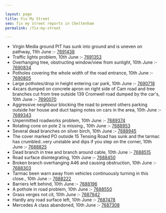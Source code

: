 ```yaml
---

layout: page
title: Fix My Street
seo: fix my street reports in Cheltenham
permalink: /fix-my-street

---
```


<!-- fix_marker starts -->

- Virgin Media ground PIT has sunk into ground and is uneven on pathway, 11th June :- [7691438](https://www.fixmystreet.com/report/7691438)
- Traffic lights problem, 10th June :- [7691353](https://www.fixmystreet.com/report/7691353)
- Overhanging tree, obstructing window/view from sunlight, 10th June :- [7690834](https://www.fixmystreet.com/report/7690834)
- Potholes covering the whole width of the road entrance, 10th June :- [7690805](https://www.fixmystreet.com/report/7690805)
- Large potholes/drop in height entering car park, 10th June :- [7690718](https://www.fixmystreet.com/report/7690718)
- 4xcars dumped on concrete apron on right side of Cam road and tree branches cut from tree outside 139 Cromwell road dumped by the car's, 10th June :- [7690070](https://www.fixmystreet.com/report/7690070)
- Aggressive neighbour blocking the road to prevent others parking outside her house and duct taping notes on cars in the area, 10th June :- [7689343](https://www.fixmystreet.com/report/7689343)
- Unpermitted roadworks problem, 10th June :- [7689374](https://www.fixmystreet.com/report/7689374)
- Rotating cone on pole 2 is missing., 10th June :- [7688953](https://www.fixmystreet.com/report/7688953)
- Several dead branches on silver birch, 10th June :- [7688945](https://www.fixmystreet.com/report/7688945)
- The cover marked PO outside 15 Tensing Road has sunk and the tarmac has crumbled..very unstable and dips if you step on the corner, 10th June :- [7688825](https://www.fixmystreet.com/report/7688825)
- Dead branch in tree and branch around cable, 10th June :- [7688515](https://www.fixmystreet.com/report/7688515)
- Road surface disintegrating, 10th June :- [7688450](https://www.fixmystreet.com/report/7688450)
- Broken branch overhanging A46 and causing obstruction, 10th June :- [7688303](https://www.fixmystreet.com/report/7688303)
- Tarmac been warn away from vehicles continuously turning in this close., 10th June :- [7688222](https://www.fixmystreet.com/report/7688222)
- Barriers left behind, 10th June :- [7688196](https://www.fixmystreet.com/report/7688196)
- A pothole in road problem, 10th June :- [7688550](https://www.fixmystreet.com/report/7688550)
- Grass verges not cit, 10th June :- [7687942](https://www.fixmystreet.com/report/7687942)
- Hardly any road surface left, 10th June :- [7687478](https://www.fixmystreet.com/report/7687478)
- Mercedes A class abandoned, 10th June :- [7687308](https://www.fixmystreet.com/report/7687308)

<!-- fix_marker ends -->
